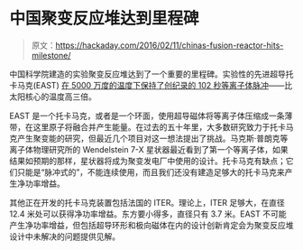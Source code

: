# 中国聚变反应堆达到里程碑

> 原文：<https://hackaday.com/2016/02/11/chinas-fusion-reactor-hits-milestone/>

中国科学院建造的实验聚变反应堆达到了一个重要的里程碑。实验性的先进超导托卡马克(EAST) [在 5000 万度的温度下保持了创纪录的 102 秒等离子体脉冲](http://english.ipp.cas.cn/rh/east/)——比太阳核心的温度高三倍。

EAST 是一个托卡马克，或者是一个环面，使用超导磁体将等离子体压缩成一条薄带，在这里原子将融合并产生能量。在过去的五十年里，大多数研究致力于托卡马克产生聚变能的研究，但最近几个项目对这一想法提出了挑战。马克斯·普朗克等离子体物理研究所的 Wendelstein 7-X 星状器最近看到了第一个等离子体，如果结果如预期的那样，星状器将成为聚变发电厂中使用的设计。托卡马克有缺点；它们只能是“脉冲式的”，不能连续使用，而且我们还没有建造足够大的托卡马克来产生净功率增益。

其他正在开发的托卡马克装置包括法国的 ITER。理论上，ITER 足够大，在直径 12.4 米处可以获得净功率增益。东方要小得多，直径只有 3.7 米。EAST 不可能产生净功率增益，但包括超导环形和极向磁体在内的设计创新肯定会为聚变反应堆设计中未解决的问题提供见解。